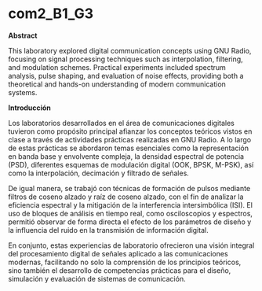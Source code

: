 # com2_B1_G3 

**Abstract**

This laboratory explored digital communication concepts using GNU Radio, focusing on signal processing techniques such as interpolation, filtering, and modulation schemes. Practical experiments included spectrum analysis, pulse shaping, and evaluation of noise effects, providing both a theoretical and hands-on understanding of modern communication systems.

**Introducción**

Los laboratorios desarrollados en el área de comunicaciones digitales tuvieron como propósito principal afianzar los conceptos teóricos vistos en clase a través de actividades prácticas realizadas en GNU Radio. A lo largo de estas prácticas se abordaron temas esenciales como la representación en banda base y envolvente compleja, la densidad espectral de potencia (PSD), diferentes esquemas de modulación digital (OOK, BPSK, M-PSK), así como la interpolación, decimación y filtrado de señales.

De igual manera, se trabajó con técnicas de formación de pulsos mediante filtros de coseno alzado y raíz de coseno alzado, con el fin de analizar la eficiencia espectral y la mitigación de la interferencia intersimbólica (ISI). El uso de bloques de análisis en tiempo real, como osciloscopios y espectros, permitió observar de forma directa el efecto de los parámetros de diseño y la influencia del ruido en la transmisión de información digital.

En conjunto, estas experiencias de laboratorio ofrecieron una visión integral del procesamiento digital de señales aplicado a las comunicaciones modernas, facilitando no solo la comprensión de los principios teóricos, sino también el desarrollo de competencias prácticas para el diseño, simulación y evaluación de sistemas de comunicación.
